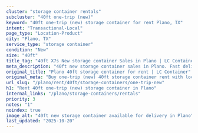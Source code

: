 ```yaml
---
cluster: "storage container rentals"
subcluster: "40ft one-trip (new)"
keyword: "40ft one-trip (new) storage container for rent Plano, TX"
intent: "Transactional-Local"
page_type: "Location-Product"
city: "Plano, TX"
service_type: "storage container"
condition: "New"
size: "40ft"
title_tag: "40ft X7s New storage container Sales in Plano | LC Container"
meta_description: "40ft new storage container sales in Plano. Fast delivery, competitive pricing. Serving storage containers area. Quote ID: IRW. Call (214) 524-4168 for your free quote today."
original_title: "Plano 40ft storage container for rent | LC Container"
original_meta: "Buy one-trip (new) 40ft storage container rent with local delivery in Plano, TX. LC Container — local Since 2003. Request a fast quote today."
url_slug: "/plano/rent/40ft/storage-containers/one-trip-new"
h1: "Rent 40ft one-trip (new) storage container in Plano"
internal_links: "/plano/storage-containers/rentals"
priority: 3
notes: "1"
noindex: true
image_alt: "40ft new storage container available for delivery in Plano"
last_updated: "2025-10-20"
---
```


<!-- TODO: Add unique city/inventory copy, images, and internal links here. -->
